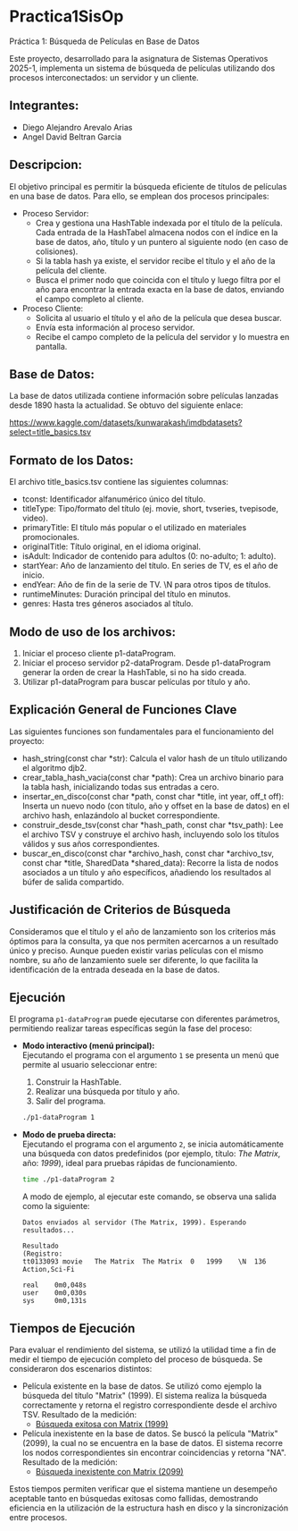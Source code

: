 # Practica1SisOp

Práctica 1: Búsqueda de Películas en Base de Datos

Este proyecto, desarrollado para la asignatura de Sistemas Operativos 2025-1, implementa un sistema de búsqueda de películas utilizando dos procesos interconectados: un servidor y un cliente.


## Integrantes:
- Diego Alejandro Arevalo Arias
- Angel David Beltran Garcia


## Descripcion:

El objetivo principal es permitir la búsqueda eficiente de títulos de películas en una base de datos. Para ello, se emplean dos procesos principales:

- Proceso Servidor:
   - Crea y gestiona una HashTable indexada por el título de la película. Cada entrada de la HashTabel almacena nodos con el índice en la base de datos, año, título y un puntero al siguiente nodo (en caso de colisiones).
   - Si la tabla hash ya existe, el servidor recibe el título y el año de la película del cliente.
   - Busca el primer nodo que coincida con el título y luego filtra por el año para encontrar la entrada exacta en la base de datos, enviando el campo completo al cliente.
- Proceso Cliente:
   - Solicita al usuario el título y el año de la película que desea buscar.
   - Envía esta información al proceso servidor.
   - Recibe el campo completo de la película del servidor y lo muestra en pantalla.


## Base de Datos:  

La base de datos utilizada contiene información sobre películas lanzadas desde 1890 hasta la actualidad. Se obtuvo del siguiente enlace:

  https://www.kaggle.com/datasets/kunwarakash/imdbdatasets?select=title_basics.tsv


## Formato de los Datos: 

El archivo title_basics.tsv contiene las siguientes columnas:
 * tconst: Identificador alfanumérico único del título.
 * titleType: Tipo/formato del título (ej. movie, short, tvseries, tvepisode, video).
 * primaryTitle: El título más popular o el utilizado en materiales promocionales.
 * originalTitle: Título original, en el idioma original.
 * isAdult: Indicador de contenido para adultos (0: no-adulto; 1: adulto).
 * startYear: Año de lanzamiento del título. En series de TV, es el año de inicio.
 * endYear: Año de fin de la serie de TV. \N para otros tipos de títulos.
 * runtimeMinutes: Duración principal del título en minutos.
 * genres: Hasta tres géneros asociados al título.


## Modo de uso de los archivos:

1) Iniciar el proceso cliente p1-dataProgram.
1) Iniciar el proceso servidor p2-dataProgram. Desde p1-dataProgram generar la orden de crear la HashTable, si no ha sido creada.
3) Utilizar p1-dataProgram para buscar películas por título y año.


## Explicación General de Funciones Clave

Las siguientes funciones son fundamentales para el funcionamiento del proyecto:
- hash_string(const char *str): Calcula el valor hash de un título utilizando el algoritmo djb2.
- crear_tabla_hash_vacia(const char *path): Crea un archivo binario para la tabla hash, inicializando todas sus entradas a cero.
- insertar_en_disco(const char *path, const char *title, int year, off_t off): Inserta un nuevo nodo (con título, año y offset en la base de datos) en el archivo hash, enlazándolo al bucket correspondiente.
- construir_desde_tsv(const char *hash_path, const char *tsv_path): Lee el archivo TSV y construye el archivo hash, incluyendo solo los títulos válidos y sus años correspondientes.
- buscar_en_disco(const char *archivo_hash, const char *archivo_tsv, const char *title, SharedData *shared_data): Recorre la lista de nodos asociados a un título y año específicos, añadiendo los resultados al búfer de salida compartido.


## Justificación de Criterios de Búsqueda

Consideramos que el título y el año de lanzamiento son los criterios más óptimos para la consulta, ya que nos permiten acercarnos a un resultado único y preciso. Aunque pueden existir varias películas con el mismo nombre, su año de lanzamiento suele ser diferente, lo que facilita la identificación de la entrada deseada en la base de datos.

## Ejecución

El programa `p1-dataProgram` puede ejecutarse con diferentes parámetros, permitiendo realizar tareas específicas según la fase del proceso:

- **Modo interactivo (menú principal):**  
  Ejecutando el programa con el argumento `1` se presenta un menú que permite al usuario seleccionar entre:
  1. Construir la HashTable.
  2. Realizar una búsqueda por título y año.
  3. Salir del programa.

  ```bash
  ./p1-dataProgram 1
  ```

- **Modo de prueba directa:**  
  Ejecutando el programa con el argumento `2`, se inicia automáticamente una búsqueda con datos predefinidos (por ejemplo, título: *The Matrix*, año: *1999*), ideal para pruebas rápidas de funcionamiento.

  ```bash
  time ./p1-dataProgram 2
  ```

  A modo de ejemplo, al ejecutar este comando, se observa una salida como la siguiente:

  ```
  Datos enviados al servidor (The Matrix, 1999). Esperando resultados...

  Resultado
  (Registro:
  tt0133093	movie	The Matrix	The Matrix	0	1999	\N	136	Action,Sci-Fi

  real    0m0,048s
  user    0m0,030s
  sys     0m0,131s
  ```


## Tiempos de Ejecución
Para evaluar el rendimiento del sistema, se utilizó la utilidad time a fin de medir el tiempo de ejecución completo del proceso de búsqueda. Se consideraron dos escenarios distintos:

- Película existente en la base de datos. 
Se utilizó como ejemplo la búsqueda del título "Matrix" (1999). El sistema realiza la búsqueda correctamente y retorna el registro correspondiente desde el archivo TSV.
Resultado de la medición:
  - [Búsqueda exitosa con Matrix (1999)](https://github.com/user-attachments/assets/24e9459e-da6c-4662-b191-433863e83d97)
- Película inexistente en la base de datos. 
Se buscó la película "Matrix" (2099), la cual no se encuentra en la base de datos. El sistema recorre los nodos correspondientes sin encontrar coincidencias y retorna "NA".
Resultado de la medición:
  - [Búsqueda inexistente con Matrix (2099)](https://github.com/user-attachments/assets/5e2b9fe2-1c19-4cc9-939f-a88761046c7a)

Estos tiempos permiten verificar que el sistema mantiene un desempeño aceptable tanto en búsquedas exitosas como fallidas, demostrando eficiencia en la utilización de la estructura hash en disco y la sincronización entre procesos.
